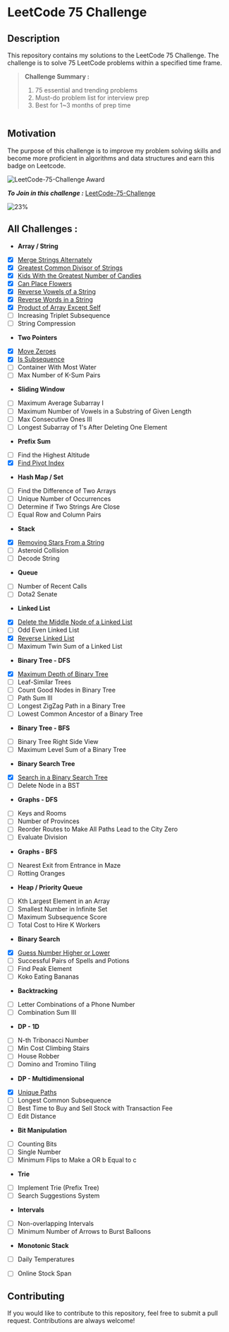 # LeetCode 75 Challenge

## Description
This repository contains my solutions to the LeetCode 75 Challenge. The challenge is to solve 75 LeetCode problems within a specified time frame.

> **Challenge Summary :**
> 1. 75 essential and trending problems
> 2. Must-do problem list for interview prep
> 3. Best for 1~3 months of prep time

<div style="display:flex; justify-content:space-between ; flex-wrap:wrap">
<div style="max-width:500px" >

## Motivation

The purpose of this challenge is to improve my problem solving skills and become more proficient in algorithms and data structures and earn this badge on Leetcode.

</div>
<img style="max-width:250px" src="https://assets.leetcode.com/static_assets/others/LeetCode_75.gif" alt="LeetCode-75-Challenge Award"/>
</div>

**_To Join in this challenge :_** [LeetCode-75-Challenge](https://leetcode.com/studyplan/leetcode-75/)

![23%](https://progress-bar.dev/23/?title=In%20progress)


## All Challenges :

- **Array / String**
- [X] [Merge Strings Alternately](./E1768_MergeStringsAlternately.java)
- [X] [Greatest Common Divisor of Strings](./E1071_GreatestCommonDivisorofStrings.ts)
- [X] [Kids With the Greatest Number of Candies](./E1431_KidsWiththeGreatestNumberofCandies.ts)
- [X] [Can Place Flowers](./E605_CanPlaceFlowers.ts)
- [X] [Reverse Vowels of a String](./E345_ReverseVowelsofaString.ts)
- [X] [Reverse Words in a String](./M151_ReverseWordsinaString.ts)
- [X] [Product of Array Except Self](./M238_ProductofArrayExceptSelf.ts)
- [ ] Increasing Triplet Subsequence
- [ ] String Compression
- **Two Pointers**
- [X] [Move Zeroes](./E283_MoveZeroes.ts)
- [X] [Is Subsequence](./E392_IsSubsequence.ts)
- [ ] Container With Most Water
- [ ] Max Number of K-Sum Pairs
- **Sliding Window**
- [ ] Maximum Average Subarray I
- [ ] Maximum Number of Vowels in a Substring of Given Length
- [ ] Max Consecutive Ones III
- [ ] Longest Subarray of 1's After Deleting One Element
- **Prefix Sum**
- [ ] Find the Highest Altitude
- [X] [Find Pivot Index](./E724FindPivotIndex.ts)
- **Hash Map / Set**
- [ ] Find the Difference of Two Arrays
- [ ] Unique Number of Occurrences
- [ ] Determine if Two Strings Are Close
- [ ] Equal Row and Column Pairs
- **Stack**
- [X] [Removing Stars From a String](./M2390_RemovingStarsFromaString.java)
- [ ] Asteroid Collision
- [ ] Decode String
- **Queue**
- [ ] Number of Recent Calls
- [ ] Dota2 Senate
- **Linked List**
- [X] [Delete the Middle Node of a Linked List](./M2095_DeleteTheMiddleNodeofaLinkedList.java)
- [ ] Odd Even Linked List
- [X] [Reverse Linked List](./E206_ReverseLinkedList.java)
- [ ] Maximum Twin Sum of a Linked List
- **Binary Tree - DFS**
- [X] [Maximum Depth of Binary Tree](./E104MaximumDepthofBinaryTree.java)
- [ ] Leaf-Similar Trees
- [ ] Count Good Nodes in Binary Tree
- [ ] Path Sum III
- [ ] Longest ZigZag Path in a Binary Tree
- [ ] Lowest Common Ancestor of a Binary Tree
- **Binary Tree - BFS**
- [ ] Binary Tree Right Side View
- [ ] Maximum Level Sum of a Binary Tree
- **Binary Search Tree**
- [X] [Search in a Binary Search Tree](./E700_SearchInABinarySearchTree.java)
- [ ] Delete Node in a BST
- **Graphs - DFS**
- [ ] Keys and Rooms
- [ ] Number of Provinces
- [ ] Reorder Routes to Make All Paths Lead to the City Zero
- [ ] Evaluate Division
- **Graphs - BFS**
- [ ] Nearest Exit from Entrance in Maze
- [ ] Rotting Oranges
- **Heap / Priority Queue**
- [ ] Kth Largest Element in an Array
- [ ] Smallest Number in Infinite Set
- [ ] Maximum Subsequence Score
- [ ] Total Cost to Hire K Workers
- **Binary Search**
- [X] [Guess Number Higher or Lower](./E374_GuessNumberHigherOrLower.java)
- [ ] Successful Pairs of Spells and Potions
- [ ] Find Peak Element
- [ ] Koko Eating Bananas
- **Backtracking**
- [ ] Letter Combinations of a Phone Number
- [ ] Combination Sum III
- **DP - 1D**
- [ ] N-th Tribonacci Number
- [ ] Min Cost Climbing Stairs
- [ ] House Robber
- [ ] Domino and Tromino Tiling
- **DP - Multidimensional**
- [X] [Unique Paths](./M62_UniquePaths.java)
- [ ] Longest Common Subsequence
- [ ] Best Time to Buy and Sell Stock with Transaction Fee
- [ ] Edit Distance
- **Bit Manipulation**
- [ ] Counting Bits
- [ ] Single Number
- [ ] Minimum Flips to Make a OR b Equal to c
- **Trie**
- [ ] Implement Trie (Prefix Tree)
- [ ] Search Suggestions System
- **Intervals**
- [ ] Non-overlapping Intervals
- [ ] Minimum Number of Arrows to Burst Balloons
- **Monotonic Stack**
- [ ] Daily Temperatures
- [ ] Online Stock Span


## Contributing
If you would like to contribute to this repository, feel free to submit a pull request. Contributions are always welcome!

